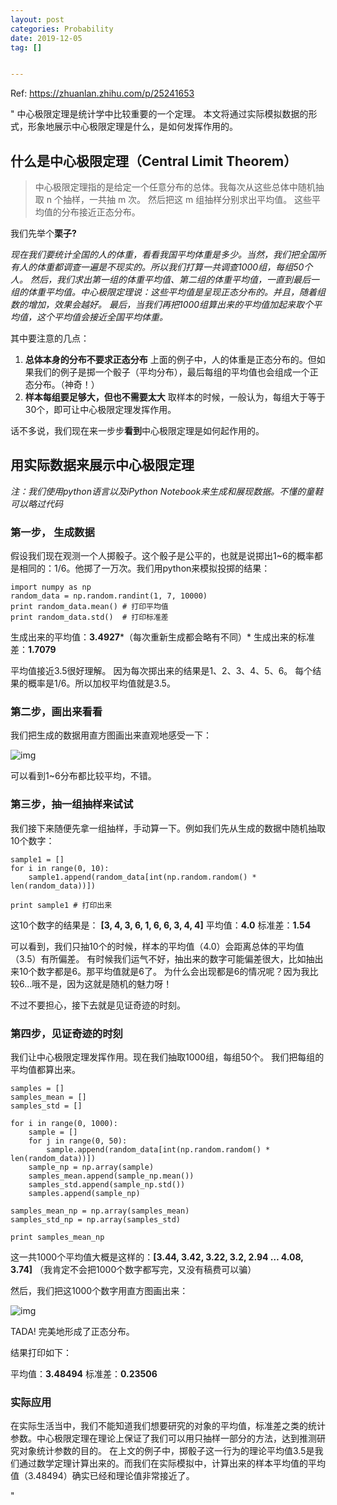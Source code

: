 ```yaml
---
layout: post
categories: Probability
date: 2019-12-05
tag: [] 


---
```




Ref: https://zhuanlan.zhihu.com/p/25241653

" 中心极限定理是统计学中比较重要的一个定理。 本文将通过实际模拟数据的形式，形象地展示中心极限定理是什么，是如何发挥作用的。

## 什么是中心极限定理（Central Limit Theorem）

> 中心极限定理指的是给定一个任意分布的总体。我每次从这些总体中随机抽取 n 个抽样，一共抽 m 次。 然后把这 m 组抽样分别求出平均值。 这些平均值的分布接近正态分布。

我们先举个**栗子?**

*现在我们要统计全国的人的体重，看看我国平均体重是多少。当然，我们把全国所有人的体重都调查一遍是不现实的。所以我们打算一共调查1000组，每组50个人。 然后，我们求出第一组的体重平均值、第二组的体重平均值，一直到最后一组的体重平均值。中心极限定理说：这些平均值是呈现正态分布的。并且，随着组数的增加，效果会越好。 最后，当我们再把1000组算出来的平均值加起来取个平均值，这个平均值会接近全国平均体重。*

其中要注意的几点：

1. **总体本身的分布不要求正态分布**
   上面的例子中，人的体重是正态分布的。但如果我们的例子是掷一个骰子（平均分布），最后每组的平均值也会组成一个正态分布。（神奇！）
2. **样本每组要足够大，但也不需要太大**
   取样本的时候，一般认为，每组大于等于30个，即可让中心极限定理发挥作用。

话不多说，我们现在来一步步**看到**中心极限定理是如何起作用的。

## 用实际数据来展示中心极限定理

*注：我们使用python语言以及iPython Notebook来生成和展现数据。不懂的童鞋可以略过代码*

### 第一步， 生成数据

假设我们现在观测一个人掷骰子。这个骰子是公平的，也就是说掷出1~6的概率都是相同的：1/6。他掷了一万次。我们用python来模拟投掷的结果：

```text
import numpy as np 
random_data = np.random.randint(1, 7, 10000)
print random_data.mean() # 打印平均值
print random_data.std()  # 打印标准差
```

生成出来的平均值：**3.4927***（每次重新生成都会略有不同）*
生成出来的标准差：**1.7079**

平均值接近3.5很好理解。 因为每次掷出来的结果是1、2、3、4、5、6。 每个结果的概率是1/6。所以加权平均值就是3.5。

### 第二步，画出来看看

我们把生成的数据用直方图画出来直观地感受一下：

![img](https://pic4.zhimg.com/80/v2-0fc5ad0284a58f21083437423b4637ff_hd.png)

可以看到1~6分布都比较平均，不错。

### 第三步，抽一组抽样来试试

我们接下来随便先拿一组抽样，手动算一下。例如我们先从生成的数据中随机抽取10个数字：

```text
sample1 = []
for i in range(0, 10):
    sample1.append(random_data[int(np.random.random() * len(random_data))])

print sample1 # 打印出来
```

这10个数字的结果是： **[3, 4, 3, 6, 1, 6, 6, 3, 4, 4]**
平均值：**4.0**
标准差：**1.54**

可以看到，我们只抽10个的时候，样本的平均值（4.0）会距离总体的平均值（3.5）有所偏差。
有时候我们运气不好，抽出来的数字可能偏差很大，比如抽出来10个数字都是6。那平均值就是6了。 为什么会出现都是6的情况呢？因为我比较6…哦不是，因为这就是随机的魅力呀！

不过不要担心，接下去就是见证奇迹的时刻。

### 第四步，见证奇迹的时刻

我们让中心极限定理发挥作用。现在我们抽取1000组，每组50个。
我们把每组的平均值都算出来。

```text
samples = []
samples_mean = []
samples_std = []

for i in range(0, 1000):
    sample = []
    for j in range(0, 50):
        sample.append(random_data[int(np.random.random() * len(random_data))])
    sample_np = np.array(sample)
    samples_mean.append(sample_np.mean())
    samples_std.append(sample_np.std())
    samples.append(sample_np)

samples_mean_np = np.array(samples_mean)
samples_std_np = np.array(samples_std)

print samples_mean_np
```

这一共1000个平均值大概是这样的：**[3.44, 3.42, 3.22, 3.2, 2.94 … 4.08, 3.74]** （我肯定不会把1000个数字都写完，又没有稿费可以骗）

然后，我们把这1000个数字用直方图画出来：

![img](https://pic3.zhimg.com/80/v2-3d1871cc5a1bbfdd5610b0c070d0a032_hd.png)

TADA! 完美地形成了正态分布。

结果打印如下：

平均值：**3.48494**
标准差：**0.23506**

### 实际应用

在实际生活当中，我们不能知道我们想要研究的对象的平均值，标准差之类的统计参数。中心极限定理在理论上保证了我们可以用只抽样一部分的方法，达到推测研究对象统计参数的目的。
在上文的例子中，掷骰子这一行为的理论平均值3.5是我们通过数学定理计算出来的。而我们在实际模拟中，计算出来的样本平均值的平均值（3.48494）确实已经和理论值非常接近了。

"

